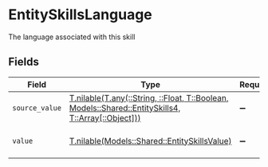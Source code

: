 # EntitySkillsLanguage

The language associated with this skill


## Fields

| Field                                                                                                                                                | Type                                                                                                                                                 | Required                                                                                                                                             | Description                                                                                                                                          | Example                                                                                                                                              |
| ---------------------------------------------------------------------------------------------------------------------------------------------------- | ---------------------------------------------------------------------------------------------------------------------------------------------------- | ---------------------------------------------------------------------------------------------------------------------------------------------------- | ---------------------------------------------------------------------------------------------------------------------------------------------------- | ---------------------------------------------------------------------------------------------------------------------------------------------------- |
| `source_value`                                                                                                                                       | [T.nilable(T.any(::String, ::Float, T::Boolean, Models::Shared::EntitySkills4, T::Array[::Object]))](../../models/shared/entityskillssourcevalue.md) | :heavy_minus_sign:                                                                                                                                   | N/A                                                                                                                                                  |                                                                                                                                                      |
| `value`                                                                                                                                              | [T.nilable(Models::Shared::EntitySkillsValue)](../../models/shared/entityskillsvalue.md)                                                             | :heavy_minus_sign:                                                                                                                                   | The Locale Code of the language                                                                                                                      | en_GB                                                                                                                                                |